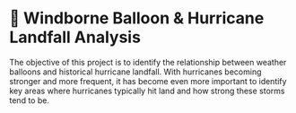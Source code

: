 # 🎈 Windborne Balloon & Hurricane Landfall Analysis

The objective of this project is to identify the relationship between weather balloons and historical hurricane landfall. With hurricanes becoming stronger and more frequent,
it has become even more important to identify key areas where hurricanes typically hit land and how strong these storms tend to be. 

